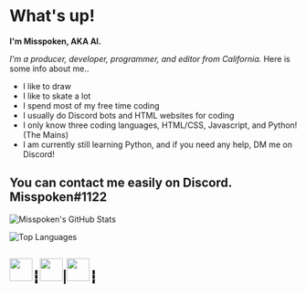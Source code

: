 # What's up!
**I'm Misspoken, AKA Al.**

*I'm a producer, developer, programmer, and editor from California.*
Here is some info about me..

- I like to draw
- I like to skate a lot
- I spend most of my free time coding
- I usually do Discord bots and HTML websites for coding
- I only know three coding languages, HTML/CSS, Javascript, and Python! (The Mains)
- I am currently still learning Python, and if you need any help, DM me on Discord!

## You can contact me easily on Discord. Misspoken#1122

![Misspoken's GitHub Stats](https://github-readme-stats.vercel.app/api?username=misspoken69&count_private=true&show_icons=true&theme=nightowl)

![Top Languages](https://github-readme-stats.vercel.app/api/top-langs/?username=misspoken69&theme=nightowl)

<a href="https://twitter.com/sarcasticbeats"><img src="https://cdn2.iconfinder.com/data/icons/social-media-2285/512/1_Twitter3_colored_svg-128.png" width="40"></a>┇<a href="https://www.youtube.com/channel/UCmBZT8jrvTKZfEH52AVDpAw"><img src="https://cdn2.iconfinder.com/data/icons/social-media-icon-set-6/94/youtube-256.png" width="40"></a>|<a href="https://discord.gg/E6pQteTBYp"><img src="https://cdn0.iconfinder.com/data/icons/free-social-media-set/24/discord-512.png" width="40"></a>┇
-----
